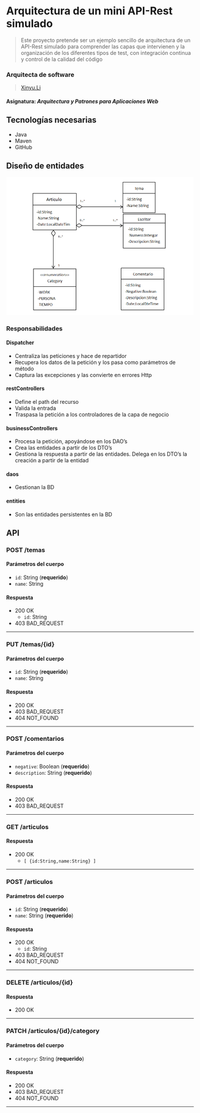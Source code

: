 # Arquitectura de un mini API-Rest simulado
> Este proyecto pretende ser un ejemplo sencillo de arquitectura de un API-Rest simulado para comprender las capas que intervienen y la organización de los diferentes tipos de test, con integración continua y control de la calidad del código
### Arquitecta de software
> [Xinyu.Li](https://github.com/L-Xinyu)  
#### Asignatura: *Arquitectura y Patrones para Aplicaciones Web*

## Tecnologías necesarias
* Java
* Maven
* GitHub

## Diseño de entidades
![themes-architecture-diagram](https://github.com/L-Xinyu/APAW-ECP2-XinyuLi/blob/master/docs/Las%20relaciones%20en%20UML.png)

### Responsabilidades
#### Dispatcher
* Centraliza las peticiones y hace de repartidor
* Recupera los datos de la petición y los pasa como parámetros de método
* Captura las excepciones y las convierte en errores Http
#### restControllers
* Define el path del recurso
* Valida la entrada
* Traspasa la petición a los controladores de la capa de negocio
#### businessControllers
* Procesa la petición, apoyándose en los DAO’s
* Crea las entidades a partir de los DTO’s
* Gestiona la respuesta a partir de las entidades. Delega en los DTO’s la creación a partir de la entidad
#### daos
* Gestionan la BD
#### entities
* Son las entidades persistentes en la BD

## API
### POST /temas
#### Parámetros del cuerpo
- `id`: String (**requerido**)
- `name`: String
#### Respuesta
- 200 OK 
  - `id`: String
- 403 BAD_REQUEST
---
### PUT /temas/{id}
#### Parámetros del cuerpo
- `id`: String (**requerido**)
- `name`: String
#### Respuesta
- 200 OK 
- 403 BAD_REQUEST
- 404 NOT_FOUND
--- 
### POST /comentarios
#### Parámetros del cuerpo
- `negative`: Boolean (**requerido**)
- `description`: String (**requerido**)
#### Respuesta
- 200 OK 
- 403 BAD_REQUEST
---
### GET /articulos
#### Respuesta
- 200 OK 
  - `[ {id:String,name:String} ]`
---
### POST /articulos
#### Parámetros del cuerpo
- `id`: String (**requerido**)
- `name`: String (**requerido**)
#### Respuesta
- 200 OK 
  - `id`: String
- 403 BAD_REQUEST
- 404 NOT_FOUND
---
### DELETE /articulos/{id}
#### Respuesta
- 200 OK 
---
### PATCH /articulos/{id}/category
#### Parámetros del cuerpo
- `category`: String (**requerido**)
#### Respuesta
- 200 OK 
- 403 BAD_REQUEST
- 404 NOT_FOUND
---